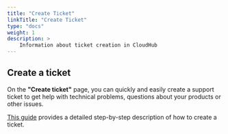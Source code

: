 ```yaml
---
title: "Create Ticket"
linkTitle: "Create Ticket"
type: "docs"
weight: 1
description: >
    Information about ticket creation in CloudHub
---
```


## Create a ticket

On the **"Create ticket"** page, you can quickly and easily create a support ticket to get help with technical problems, questions about your products or other issues.

[This guide](../../../step-by-step-guide/ticket-creation/ticket-creation) provides a detailed step-by-step description of how to create a ticket.
